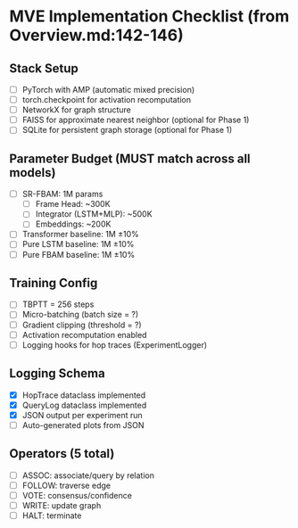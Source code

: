 # MVE Implementation Checklist (from Overview.md:142-146)

## Stack Setup
- [ ] PyTorch with AMP (automatic mixed precision)
- [ ] torch.checkpoint for activation recomputation
- [ ] NetworkX for graph structure
- [ ] FAISS for approximate nearest neighbor (optional for Phase 1)
- [ ] SQLite for persistent graph storage (optional for Phase 1)

## Parameter Budget (MUST match across all models)
- [ ] SR-FBAM: 1M params
  - [ ] Frame Head: ~300K
  - [ ] Integrator (LSTM+MLP): ~500K
  - [ ] Embeddings: ~200K
- [ ] Transformer baseline: 1M ±10%
- [ ] Pure LSTM baseline: 1M ±10%
- [ ] Pure FBAM baseline: 1M ±10%

## Training Config
- [ ] TBPTT = 256 steps
- [ ] Micro-batching (batch size = ?)
- [ ] Gradient clipping (threshold = ?)
- [ ] Activation recomputation enabled
- [ ] Logging hooks for hop traces (ExperimentLogger)

## Logging Schema
- [x] HopTrace dataclass implemented
- [x] QueryLog dataclass implemented
- [x] JSON output per experiment run
- [ ] Auto-generated plots from JSON

## Operators (5 total)
- [ ] ASSOC: associate/query by relation
- [ ] FOLLOW: traverse edge
- [ ] VOTE: consensus/confidence
- [ ] WRITE: update graph
- [ ] HALT: terminate
